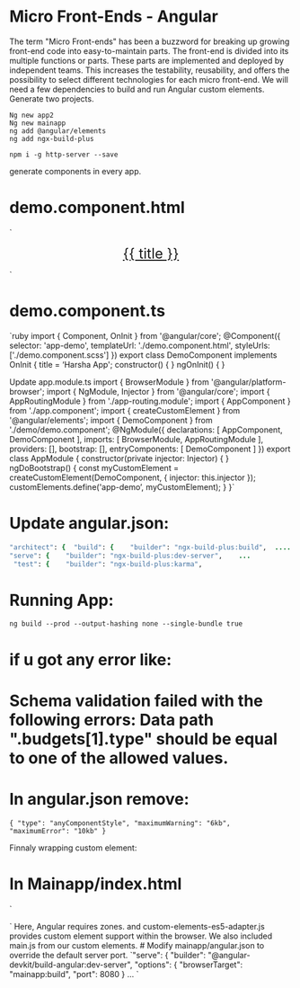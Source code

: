 # Micro Front-Ends - Angular

The term "Micro Front-ends" has been a buzzword for breaking up growing front-end code into easy-to-maintain parts. The front-end is divided into its multiple functions or parts. These parts are implemented and deployed by independent teams. This increases the testability, reusability, and offers the possibility to select different technologies for each micro front-end.
We will need a few dependencies to build and run Angular custom elements.
Generate two projects.
```rubyNg new app1
Ng new app2
Ng new mainapp
ng add @angular/elements 
ng add ngx-build-plus
```
```npm i -g http-server --save```

generate components in every app.
# demo.component.html

<!--The content below is only a placeholder and can be replaced.-->
`<div style="text-align:center">
  <a href="javascript:alert('Welcome to App1!!');" style="font-size:25px;">{{ title }}</a>
</div>`

# demo.component.ts
`ruby import { Component, OnInit } from '@angular/core';
@Component({
  selector: 'app-demo',
  templateUrl: './demo.component.html',
  styleUrls: ['./demo.component.scss']
})
export class DemoComponent implements OnInit {
  title = ‘Harsha App';
  constructor() { }
  ngOnInit() {
  }

Update app.module.ts
import { BrowserModule } from '@angular/platform-browser';
import { NgModule, Injector } from '@angular/core';
import { AppRoutingModule } from './app-routing.module';
import { AppComponent } from './app.component';
import { createCustomElement } from '@angular/elements';
import { DemoComponent } from './demo/demo.component';
@NgModule({
  declarations: [
    AppComponent,
    DemoComponent
  ],
  imports: [
    BrowserModule,
    AppRoutingModule
  ],
  providers: [],
  bootstrap: [],
  entryComponents: [
    DemoComponent
  ]
})
export class AppModule {
  constructor(private injector: Injector) {
  }
  ngDoBootstrap() {
    const myCustomElement = createCustomElement(DemoComponent, { injector: this.injector });
    customElements.define('app-demo’, myCustomElement);
  }
}`

# Update angular.json:

```ruby  
"architect": {  "build": {    "builder": "ngx-build-plus:build",  ....
"serve": {    "builder": "ngx-build-plus:dev-server",    ...
 "test": {    "builder": "ngx-build-plus:karma",
```

# Running App:
`ng build --prod --output-hashing none --single-bundle true`
 
# if u got any error like:
# Schema validation failed with the following errors: Data path ".budgets[1].type" should be equal to one of the allowed values.
# In angular.json remove:
`{
"type": "anyComponentStyle",
"maximumWarning": "6kb",
"maximumError": "10kb"
}`


Finnaly wrapping custom element:
# In Mainapp/index.html

`<!doctype html>
<html lang="en">
<head>
  <meta charset="utf-8">
  <title>MainApp</title>
  <base href="/">
  <meta name="viewport" content="width=device-width, initial-scale=1">
  <link rel="icon" type="image/x-icon" href="favicon.ico">
</head>
<body>
  <app-root></app-root>
  <app-demo></app-demo>
  <app-demo1></app-demo1>
  <script src="https://cdnjs.cloudflare.com/ajax/libs/zone.js/0.9.1/zone.min.js"></script>
  <script src="https://cdnjs.cloudflare.com/ajax/libs/webcomponentsjs/2.2.10/custom-elements-es5-adapter.js"></script>
  <script type="text/javascript" src="http://localhost:8081/main.js"></script>
  <script type="text/javascript" src="http://localhost:8082/main.js"></script>
</body>
</html>
`
Here, Angular requires zones. and custom-elements-es5-adapter.js provides custom element support within the browser. We also included main.js from our custom elements.
# Modify mainapp/angular.json to override the default server port.
`"serve": {
          "builder": "@angular-devkit/build-angular:dev-server",
          "options": {
            "browserTarget": "mainapp:build",
            "port": 8080
          }
…
`
